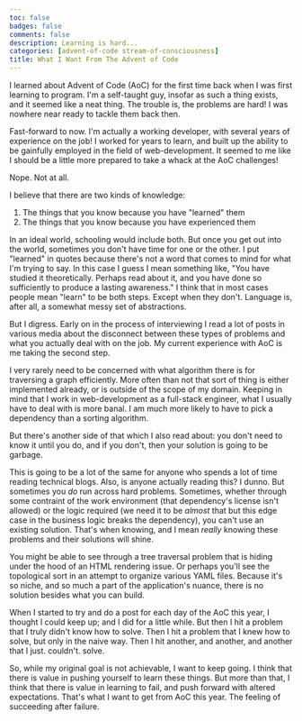 ```yaml
---
toc: false
badges: false
comments: false
description: Learning is hard...
categories: [advent-of-code stream-of-consciousness]
title: What I Want From The Advent of Code
---
```


I learned about Advent of Code (AoC) for the first time back when I was first
learning to program. I'm a self-taught guy, insofar as such a thing exists, and
it seemed like a neat thing. The trouble is, the problems are hard! I was
nowhere near ready to tackle them back then.

Fast-forward to now. I'm actually a working developer, with several years of
experience on the job! I worked for years to learn, and built up the ability to
be gainfully employed in the field of web-development. It seemed to me like I
should be a little more prepared to take a whack at the AoC challenges!

Nope. Not at all.

I believe that there are two kinds of knowledge:
1. The things that you know because you have "learned" them
2. The things that you know because you have experienced them

In an ideal world, schooling would include both. But once you get out into the
world, sometimes you don't have time for one or the other. I put "learned" in
quotes because there's not a word that comes to mind for what I'm trying to
say.  In this case I guess I mean something like, "You have studied it
theoretically. Perhaps read about it, and you have done so sufficiently to
produce a lasting awareness." I think that in most cases people mean "learn" to
be both steps. Except when they don't. Language is, after all, a somewhat messy
set of abstractions.

But I digress. Early on in the process of interviewing I read a lot of posts in
various media about the disconnect between these types of problems and what you
actually deal with on the job. My current experience with AoC is me taking the
second step.

I very rarely need to be concerned with what algorithm there is for traversing
a graph efficiently. More often than not that sort of thing is either
implemented already, or is outside of the scope of my domain. Keeping in mind
that I work in web-development as a full-stack engineer, what I usually have to
deal with is more banal. I am much more likely to have to pick a dependency
than a sorting algorithm.

But there's another side of that which I also read about: you don't need to
know it until you do, and if you don't, then your solution is going to be
garbage.

This is going to be a lot of the same for anyone who spends a lot of time
reading technical blogs. Also, is anyone actually reading this? I dunno. But
sometimes you _do_ run across hard problems. Sometimes, whether through some
contraint of the work environment (that dependency's license isn't allowed) or
the logic required (we need it to be _almost_ that but this edge case in the
business logic breaks the dependency), you can't use an existing solution.
That's when knowing, and I mean _really_ knowing these problems and their
solutions will shine.

You might be able to see through a tree traversal problem that is hiding under
the hood of an HTML rendering issue. Or perhaps you'll see the topological sort
in an attempt to organize various YAML files. Because it's so niche, and so
much a part of the application's nuance, there is no solution besides what you
can build.

When I started to try and do a post for each day of the AoC this year, I
thought I could keep up; and I did for a little while. But then I hit a problem
that I truly didn't know how to solve. Then I hit a problem that I knew how to
solve, but only in the naive way. Then I hit another, and another, and another
that I just. couldn't. solve.

So, while my original goal is not achievable, I want to keep going. I think
that there is value in pushing yourself to learn these things. But more than
that, I think that there is value in learning to fail, and push forward with
altered expectations. That's what I want to get  from AoC this year. The
feeling of succeeding after failure.
